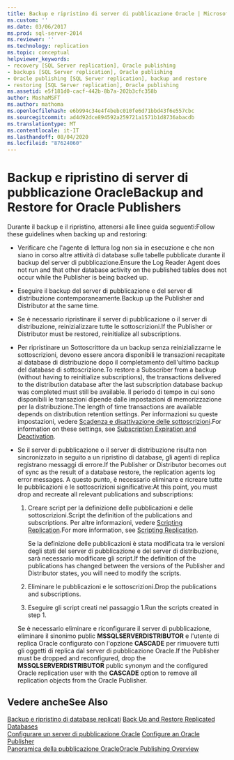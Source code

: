 ```yaml
---
title: Backup e ripristino di server di pubblicazione Oracle | Microsoft Docs
ms.custom: ''
ms.date: 03/06/2017
ms.prod: sql-server-2014
ms.reviewer: ''
ms.technology: replication
ms.topic: conceptual
helpviewer_keywords:
- recovery [SQL Server replication], Oracle publishing
- backups [SQL Server replication], Oracle publishing
- Oracle publishing [SQL Server replication], backup and restore
- restoring [SQL Server replication], Oracle publishing
ms.assetid: e5f181d0-cacf-442b-8b7a-202b3cfc358b
author: MashaMSFT
ms.author: mathoma
ms.openlocfilehash: e6b994c34e4f4bebc010fe6d71bbd43f6e557cbc
ms.sourcegitcommit: ad4d92dce894592a259721a1571b1d8736abacdb
ms.translationtype: MT
ms.contentlocale: it-IT
ms.lasthandoff: 08/04/2020
ms.locfileid: "87624060"
---
```

# <a name="backup-and-restore-for-oracle-publishers"></a><span data-ttu-id="836e8-102">Backup e ripristino di server di pubblicazione Oracle</span><span class="sxs-lookup"><span data-stu-id="836e8-102">Backup and Restore for Oracle Publishers</span></span>
  <span data-ttu-id="836e8-103">Durante il backup e il ripristino, attenersi alle linee guida seguenti:</span><span class="sxs-lookup"><span data-stu-id="836e8-103">Follow these guidelines when backing up and restoring:</span></span>  
  
-   <span data-ttu-id="836e8-104">Verificare che l'agente di lettura log non sia in esecuzione e che non siano in corso altre attività di database sulle tabelle pubblicate durante il backup del server di pubblicazione.</span><span class="sxs-lookup"><span data-stu-id="836e8-104">Ensure the Log Reader Agent does not run and that other database activity on the published tables does not occur while the Publisher is being backed up.</span></span>  
  
-   <span data-ttu-id="836e8-105">Eseguire il backup del server di pubblicazione e del server di distribuzione contemporaneamente.</span><span class="sxs-lookup"><span data-stu-id="836e8-105">Backup up the Publisher and Distributor at the same time.</span></span>  
  
-   <span data-ttu-id="836e8-106">Se è necessario ripristinare il server di pubblicazione o il server di distribuzione, reinizializzare tutte le sottoscrizioni.</span><span class="sxs-lookup"><span data-stu-id="836e8-106">If the Publisher or Distributor must be restored, reinitialize all subscriptions.</span></span>  
  
-   <span data-ttu-id="836e8-107">Per ripristinare un Sottoscrittore da un backup senza reinizializzarne le sottoscrizioni, devono essere ancora disponibili le transazioni recapitate al database di distribuzione dopo il completamento dell'ultimo backup del database di sottoscrizione.</span><span class="sxs-lookup"><span data-stu-id="836e8-107">To restore a Subscriber from a backup (without having to reinitialize subscriptions), the transactions delivered to the distribution database after the last subscription database backup was completed must still be available.</span></span> <span data-ttu-id="836e8-108">Il periodo di tempo in cui sono disponibili le transazioni dipende dalle impostazioni di memorizzazione per la distribuzione.</span><span class="sxs-lookup"><span data-stu-id="836e8-108">The length of time transactions are available depends on distribution retention settings.</span></span> <span data-ttu-id="836e8-109">Per informazioni su queste impostazioni, vedere [Scadenza e disattivazione delle sottoscrizioni](../subscription-expiration-and-deactivation.md).</span><span class="sxs-lookup"><span data-stu-id="836e8-109">For information on these settings, see [Subscription Expiration and Deactivation](../subscription-expiration-and-deactivation.md).</span></span>  
  
-   <span data-ttu-id="836e8-110">Se il server di pubblicazione o il server di distribuzione risulta non sincronizzato in seguito a un ripristino di database, gli agenti di replica registrano messaggi di errore.</span><span class="sxs-lookup"><span data-stu-id="836e8-110">If the Publisher or Distributor becomes out of sync as the result of a database restore, the replication agents log error messages.</span></span> <span data-ttu-id="836e8-111">A questo punto, è necessario eliminare e ricreare tutte le pubblicazioni e le sottoscrizioni significative:</span><span class="sxs-lookup"><span data-stu-id="836e8-111">At this point, you must drop and recreate all relevant publications and subscriptions:</span></span>  
  
    1.  <span data-ttu-id="836e8-112">Creare script per la definizione delle pubblicazioni e delle sottoscrizioni.</span><span class="sxs-lookup"><span data-stu-id="836e8-112">Script the definition of the publications and subscriptions.</span></span> <span data-ttu-id="836e8-113">Per altre informazioni, vedere [Scripting Replication](../scripting-replication.md).</span><span class="sxs-lookup"><span data-stu-id="836e8-113">For more information, see [Scripting Replication](../scripting-replication.md).</span></span>  
  
         <span data-ttu-id="836e8-114">Se la definizione delle pubblicazioni è stata modificata tra le versioni degli stati del server di pubblicazione e del server di distribuzione, sarà necessario modificare gli script.</span><span class="sxs-lookup"><span data-stu-id="836e8-114">If the definition of the publications has changed between the versions of the Publisher and Distributor states, you will need to modify the scripts.</span></span>  
  
    2.  <span data-ttu-id="836e8-115">Eliminare le pubblicazioni e le sottoscrizioni.</span><span class="sxs-lookup"><span data-stu-id="836e8-115">Drop the publications and subscriptions.</span></span>  
  
    3.  <span data-ttu-id="836e8-116">Eseguire gli script creati nel passaggio 1.</span><span class="sxs-lookup"><span data-stu-id="836e8-116">Run the scripts created in step 1.</span></span>  
  
     <span data-ttu-id="836e8-117">Se è necessario eliminare e riconfigurare il server di pubblicazione, eliminare il sinonimo public **MSSQLSERVERDISTRIBUTOR** e l'utente di replica Oracle configurato con l'opzione **CASCADE** per rimuovere tutti gli oggetti di replica dal server di pubblicazione Oracle.</span><span class="sxs-lookup"><span data-stu-id="836e8-117">If the Publisher must be dropped and reconfigured, drop the **MSSQLSERVERDISTRIBUTOR** public synonym and the configured Oracle replication user with the **CASCADE** option to remove all replication objects from the Oracle Publisher.</span></span>  
  
## <a name="see-also"></a><span data-ttu-id="836e8-118">Vedere anche</span><span class="sxs-lookup"><span data-stu-id="836e8-118">See Also</span></span>  
 <span data-ttu-id="836e8-119">[Backup e ripristino di database replicati](../administration/back-up-and-restore-replicated-databases.md) </span><span class="sxs-lookup"><span data-stu-id="836e8-119">[Back Up and Restore Replicated Databases](../administration/back-up-and-restore-replicated-databases.md) </span></span>  
 <span data-ttu-id="836e8-120">[Configurare un server di pubblicazione Oracle](configure-an-oracle-publisher.md) </span><span class="sxs-lookup"><span data-stu-id="836e8-120">[Configure an Oracle Publisher](configure-an-oracle-publisher.md) </span></span>  
 [<span data-ttu-id="836e8-121">Panoramica della pubblicazione Oracle</span><span class="sxs-lookup"><span data-stu-id="836e8-121">Oracle Publishing Overview</span></span>](oracle-publishing-overview.md)  
  
  
